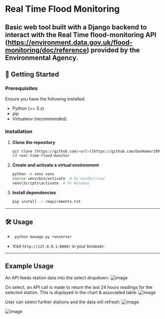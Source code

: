 # Real Time Flood Monitoring
Basic web tool built with a Django backend to interact with the 
Real Time flood-monitoring API (https://environment.data.gov.uk/flood-monitoring/doc/reference) 
provided by the Environmental Agency.
---

## 🚀 Getting Started

### Prerequisites
Ensure you have the following installed:
- Python (>= 3.x)
- pip
- Virtualenv (recommended)

### Installation

1. **Clone the repository**
   ```sh
   git clone [https://github.com/<url>](https://github.com/DanHamer1996/real-time-flood-monitor.git)
   cd real-time-flood-monitor
   ```

2. **Create and activate a virtual environment**
   ```sh
   python -m venv venv  
   source venv/bin/activate  # On macOS/Linux  
   venv\Scripts\activate  # On Windows  
   ```

3. **Install dependencies**
   ```sh
   pip install -r requirements.txt  
   ```

---

## 🛠 Usage
- ```sh
   python manage.py runserver
   ```
- Visit `http://127.0.0.1:8000/` in your browser. 

---

## Example Usage
An API feeds station data into the select dropdown:
![image](https://github.com/user-attachments/assets/293882de-d0a2-43ac-a042-7900e52ef658)

On select, an API call is made to return the last 24 hours readings for the selected station. This is displayed in the chart & associated table:
![image](https://github.com/user-attachments/assets/b76f165e-8f22-4552-b981-32f51d1a39af)

User can select further stations and the data will refresh:
![image](https://github.com/user-attachments/assets/289f232a-4db0-432b-a3f7-de83b927ab63)

![image](https://github.com/user-attachments/assets/7ad7d84d-8f1d-46a9-85aa-d4bad5e9a76b)



